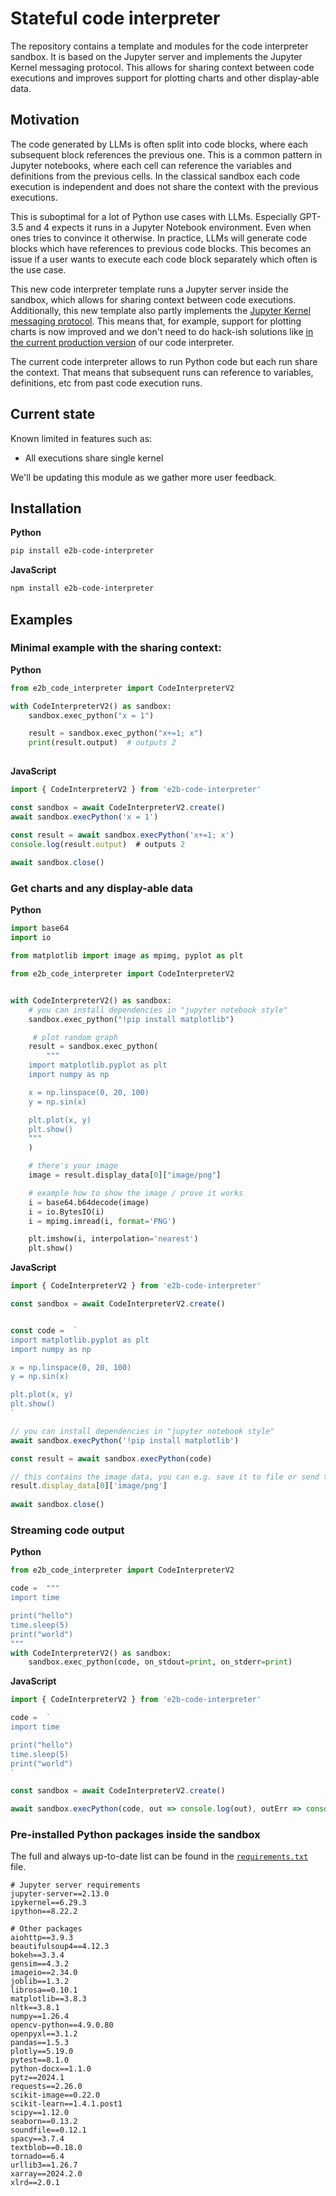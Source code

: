 # Stateful code interpreter

The repository contains a template and modules for the code interpreter sandbox. It is based on the Jupyter server and implements the Jupyter Kernel messaging protocol. This allows for sharing context between code executions and improves support for plotting charts and other display-able data.


## Motivation

The code generated by LLMs is often split into code blocks, where each subsequent block references the previous one. This is a common pattern in Jupyter notebooks, where each cell can reference the variables and definitions from the previous cells. In the classical sandbox each code execution is independent and does not share the context with the previous executions.

This is suboptimal for a lot of Python use cases with LLMs. Especially GPT-3.5 and 4 expects it runs in a Jupyter Notebook environment. Even when ones tries to convince it otherwise. In practice, LLMs will generate code blocks which have references to previous code blocks. This becomes an issue if a user wants to execute each code block separately which often is the use case.

This new code interpreter template runs a Jupyter server inside the sandbox, which allows for sharing context between code executions.
Additionally, this new template also partly implements the [Jupyter Kernel messaging protocol](https://jupyter-client.readthedocs.io/en/latest/messaging.html). This means that, for example, support for plotting charts is now improved and we don't need to do hack-ish solutions like [in the current production version](https://github.com/e2b-dev/E2B/blob/main/sandboxes/code-interpreter/e2b_matplotlib_backend.py) of our code interpreter.

The current code interpreter allows to run Python code but each run share the context. That means that subsequent runs can reference to variables, definitions, etc from past code execution runs.


## Current state
Known limited in features such as:
- All executions share single kernel

We'll be updating this module as we gather more user feedback.

## Installation

**Python**
```sh
pip install e2b-code-interpreter
```
**JavaScript**
```sh
npm install e2b-code-interpreter
```

## Examples

### Minimal example with the sharing context:

**Python**
```python
from e2b_code_interpreter import CodeInterpreterV2

with CodeInterpreterV2() as sandbox:
    sandbox.exec_python("x = 1")

    result = sandbox.exec_python("x+=1; x")
    print(result.output)  # outputs 2
 
 ```

**JavaScript**
```js
import { CodeInterpreterV2 } from 'e2b-code-interpreter'

const sandbox = await CodeInterpreterV2.create()
await sandbox.execPython('x = 1')

const result = await sandbox.execPython('x+=1; x')
console.log(result.output)  # outputs 2
 
await sandbox.close()
 ```

### Get charts and any display-able data 

**Python**
```python
import base64
import io

from matplotlib import image as mpimg, pyplot as plt

from e2b_code_interpreter import CodeInterpreterV2


with CodeInterpreterV2() as sandbox:
    # you can install dependencies in "jupyter notebook style" 
    sandbox.exec_python("!pip install matplotlib")

     # plot random graph
    result = sandbox.exec_python(
        """
    import matplotlib.pyplot as plt
    import numpy as np

    x = np.linspace(0, 20, 100)
    y = np.sin(x)

    plt.plot(x, y)
    plt.show()
    """
    )

    # there's your image
    image = result.display_data[0]["image/png"]

    # example how to show the image / prove it works
    i = base64.b64decode(image)
    i = io.BytesIO(i)
    i = mpimg.imread(i, format='PNG')

    plt.imshow(i, interpolation='nearest')
    plt.show()
```


**JavaScript**
```js
import { CodeInterpreterV2 } from 'e2b-code-interpreter'

const sandbox = await CodeInterpreterV2.create()


const code =  `
import matplotlib.pyplot as plt
import numpy as np

x = np.linspace(0, 20, 100)
y = np.sin(x)

plt.plot(x, y)
plt.show()
`

// you can install dependencies in "jupyter notebook style" 
await sandbox.execPython('!pip install matplotlib')

const result = await sandbox.execPython(code)

// this contains the image data, you can e.g. save it to file or send to frontend
result.display_data[0]['image/png']
 
await sandbox.close()
```

### Streaming code output

**Python**
```python
from e2b_code_interpreter import CodeInterpreterV2

code =  """
import time

print("hello")
time.sleep(5)
print("world")
"""
with CodeInterpreterV2() as sandbox:
    sandbox.exec_python(code, on_stdout=print, on_stderr=print)
```

**JavaScript**
```js
import { CodeInterpreterV2 } from 'e2b-code-interpreter'

code =  `
import time

print("hello")
time.sleep(5)
print("world")
`

const sandbox = await CodeInterpreterV2.create()

await sandbox.execPython(code, out => console.log(out), outErr => console.error(outErr))
```

### Pre-installed Python packages inside the sandbox
The full and always up-to-date list can be found in the [`requirements.txt`](https://github.com/e2b-dev/E2B/blob/stateful-code-interpreter/sandboxes/code-interpreter-stateful/requirements.txt) file.

```
# Jupyter server requirements
jupyter-server==2.13.0
ipykernel==6.29.3
ipython==8.22.2

# Other packages
aiohttp==3.9.3
beautifulsoup4==4.12.3
bokeh==3.3.4
gensim==4.3.2
imageio==2.34.0
joblib==1.3.2
librosa==0.10.1
matplotlib==3.8.3
nltk==3.8.1
numpy==1.26.4
opencv-python==4.9.0.80
openpyxl==3.1.2
pandas==1.5.3
plotly==5.19.0
pytest==8.1.0
python-docx==1.1.0
pytz==2024.1
requests==2.26.0
scikit-image==0.22.0
scikit-learn==1.4.1.post1
scipy==1.12.0
seaborn==0.13.2
soundfile==0.12.1
spacy==3.7.4
textblob==0.18.0
tornado==6.4
urllib3==1.26.7
xarray==2024.2.0
xlrd==2.0.1
```